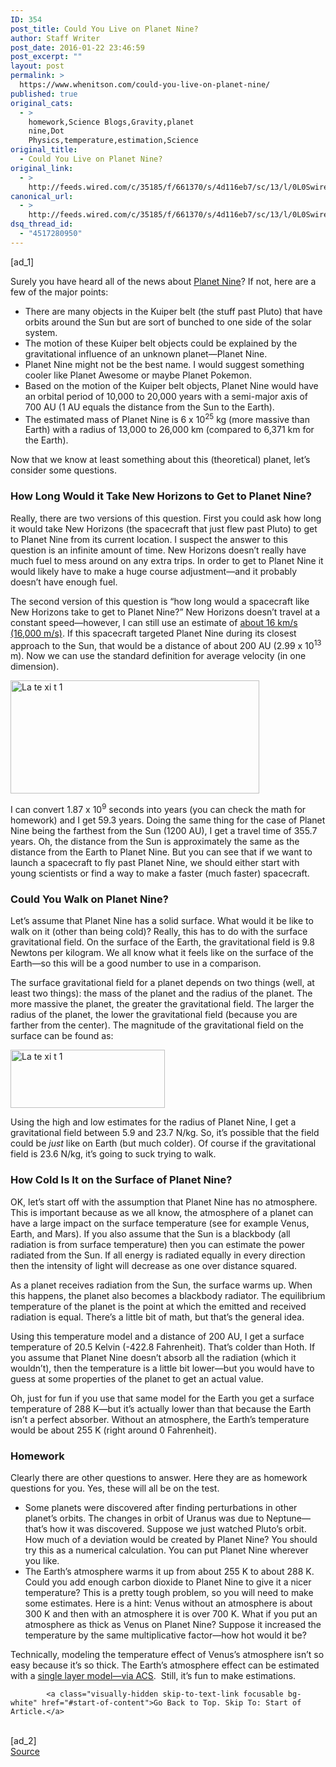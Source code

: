 ```yaml
---
ID: 354
post_title: Could You Live on Planet Nine?
author: Staff Writer
post_date: 2016-01-22 23:46:59
post_excerpt: ""
layout: post
permalink: >
  https://www.whenitson.com/could-you-live-on-planet-nine/
published: true
original_cats:
  - >
    homework,Science Blogs,Gravity,planet
    nine,Dot
    Physics,temperature,estimation,Science
original_title:
  - Could You Live on Planet Nine?
original_link:
  - >
    http://feeds.wired.com/c/35185/f/661370/s/4d116eb7/sc/13/l/0L0Swired0N0C20A160C0A10Ccould0Eyou0Elive0Eon0Eplanet0Enine0C/story01.htm
canonical_url:
  - >
    http://feeds.wired.com/c/35185/f/661370/s/4d116eb7/sc/13/l/0L0Swired0N0C20A160C0A10Ccould0Eyou0Elive0Eon0Eplanet0Enine0C/story01.htm
dsq_thread_id:
  - "4517280950"
---
```

 [ad_1]
<br><div id="start-of-content"><p>Surely you have heard all of the news about <a href="http://www.wired.com/2016/01/this-isnt-the-first-time-astronomers-have-found-a-planet-nine/" target="_blank">Planet Nine</a>? If not, here are a few of the major points:</p>
<ul><li>There are many objects in the Kuiper belt (the stuff past Pluto) that have orbits around the Sun but are sort of bunched to one side of the solar system.</li>
<li>The motion of these Kuiper belt objects could be explained by the gravitational influence of an unknown planet—Planet Nine.</li>
<li>Planet Nine might not be the best name. I would suggest something cooler like Planet Awesome or maybe Planet Pokemon.</li>
<li>Based on the motion of the Kuiper belt objects, Planet Nine would have an orbital period of 10,000 to 20,000 years with a semi-major axis of 700 AU (1 AU equals the distance from the Sun to the Earth).</li>
<li>The estimated mass of Planet Nine is 6 x 10<sup>25</sup> kg (more massive than Earth) with a radius of 13,000 to 26,000 km (compared to 6,371 km for the Earth).</li>
</ul><p>Now that we know at least something about this (theoretical) planet, let’s consider some questions.</p>
<h3>How Long Would it Take New Horizons to Get to Planet Nine?</h3>
<p>Really, there are two versions of this question. First you could ask how long it would take New Horizons (the spacecraft that just flew past Pluto) to get to Planet Nine from its current location. I suspect the answer to this question is an infinite amount of time. New Horizons doesn’t really have much fuel to mess around on any extra trips. In order to get to Planet Nine it would likely have to make a huge course adjustment—and it probably doesn’t have enough fuel.</p>
<p>The second version of this question is “how long would a spacecraft like New Horizons take to get to Planet Nine?” New Horizons doesn’t travel at a constant speed—however, I can still use an estimate of <a href="https://en.wikipedia.org/wiki/New_Horizons">about 16 km/s (16,000 m/s)</a>. If this spacecraft targeted Planet Nine during its closest approach to the Sun, that would be a distance of about 200 AU (2.99 x 10<sup>13</sup> m). Now we can use the standard definition for average velocity (in one dimension).</p>
<p><img class="aligncenter" src="http://www.whenitson.com/wp-content/uploads/2016/01/Could-You-Live-on-Planet-Nine.jpg" alt="La te xi t 1" width="398" height="181"/></p>
<p>I can convert 1.87 x 10<sup>9</sup> seconds into years (you can check the math for homework) and I get 59.3 years. Doing the same thing for the case of Planet Nine being the farthest from the Sun (1200 AU), I get a travel time of 355.7 years. Oh, the distance from the Sun is approximately the same as the distance from the Earth to Planet Nine. But you can see that if we want to launch a spacecraft to fly past Planet Nine, we should either start with young scientists or find a way to make a faster (much faster) spacecraft.</p>
<h3>Could You Walk on Planet Nine?</h3>
<p>Let’s assume that Planet Nine has a solid surface. What would it be like to walk on it (other than being cold)? Really, this has to do with the surface gravitational field. On the surface of the Earth, the gravitational field is 9.8 Newtons per kilogram. We all know what it feels like on the surface of the Earth—so this will be a good number to use in a comparison.</p>
<p>The surface gravitational field for a planet depends on two things (well, at least two things): the mass of the planet and the radius of the planet. The more massive the planet, the greater the gravitational field. The larger the radius of the planet, the lower the gravitational field (because you are farther from the center). The magnitude of the gravitational field on the surface can be found as:</p>
<p><img class="aligncenter" src="http://www.whenitson.com/wp-content/uploads/2016/01/1453506419_577_Could-You-Live-on-Planet-Nine.jpg" alt="La te xi t 1" width="247" height="93"/></p>
<p>Using the high and low estimates for the radius of Planet Nine, I get a gravitational field between 5.9 and 23.7 N/kg. So, it’s possible that the field could be <em>just</em> like on Earth (but much colder). Of course if the gravitational field is 23.6 N/kg, it’s going to suck trying to walk.</p>
<h3>How Cold Is It on the Surface of Planet Nine?</h3>
<p>OK, let’s start off with the assumption that Planet Nine has no atmosphere. This is important because as we all know, the atmosphere of a planet can have a large impact on the surface temperature (see for example Venus, Earth, and Mars). If you also assume that the Sun is a blackbody (all radiation is from surface temperature) then you can estimate the power radiated from the Sun. If all energy is radiated equally in every direction then the intensity of light will decrease as one over distance squared.</p>
<p>As a planet receives radiation from the Sun, the surface warms up. When this happens, the planet also becomes a blackbody radiator. The equilibrium temperature of the planet is the point at which the emitted and received radiation is equal. There’s a little bit of math, but that’s the general idea.</p>
<p>Using this temperature model and a distance of 200 AU, I get a surface temperature of 20.5 Kelvin (-422.8 Fahrenheit). That’s colder than Hoth. If you assume that Planet Nine doesn’t absorb all the radiation (which it wouldn’t), then the temperature is a little bit lower—but you would have to guess at some properties of the planet to get an actual value.</p>
<p>Oh, just for fun if you use that same model for the Earth you get a surface temperature of 288 K—but it’s actually lower than that because the Earth isn’t a perfect absorber. Without an atmosphere, the Earth’s temperature would be about 255 K (right around 0 Fahrenheit).</p>
<h3>Homework</h3>
<p>Clearly there are other questions to answer. Here they are as homework questions for you. Yes, these will all be on the test.</p>
<ul><li>Some planets were discovered after finding perturbations in other planet’s orbits. The changes in orbit of Uranus was due to Neptune—that’s how it was discovered. Suppose we just watched Pluto’s orbit. How much of a deviation would be created by Planet Nine? You should try this as a numerical calculation. You can put Planet Nine wherever you like.</li>
<li>The Earth’s atmosphere warms it up from about 255 K to about 288 K. Could you add enough carbon dioxide to Planet Nine to give it a nicer temperature? This is a pretty tough problem, so you will need to make some estimates. Here is a hint: Venus without an atmosphere is about 300 K and then with an atmosphere it is over 700 K. What if you put an atmosphere as thick as Venus on Planet Nine? Suppose it increased the temperature by the same multiplicative factor—how hot would it be?</li>
</ul><p>Technically, modeling the temperature effect of Venus’s atmosphere isn’t so easy because it’s so thick. The Earth’s atmosphere effect can be estimated with a <a href="http://www.acs.org/content/acs/en/climatescience/atmosphericwarming/singlelayermodel.html">single layer model—via ACS</a>.  Still, it’s fun to make estimations.</p>

			<a class="visually-hidden skip-to-text-link focusable bg-white" href="#start-of-content">Go Back to Top. Skip To: Start of Article.</a>

			
</div>
<br>[ad_2]
<br><a href="http://feeds.wired.com/c/35185/f/661370/s/4d116eb7/sc/13/l/0L0Swired0N0C20A160C0A10Ccould0Eyou0Elive0Eon0Eplanet0Enine0C/story01.htm">Source </a>